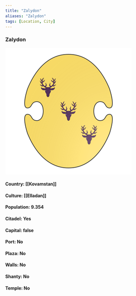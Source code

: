 ```yaml
---
title: "Zalydon"
aliases: "Zalydon"
tags: [Location, City]
---
```

### Zalydon
![](attachment/6601900776572a4a1afac8b7c21c7d44.svg)

#### Country: [[Kovamstan]]

#### Culture: [[Elladan]]

#### Population: 9.354

#### Citadel: Yes

#### Capital: false

#### Port: No

#### Plaza: No

#### Walls: No

#### Shanty: No

#### Temple: No

